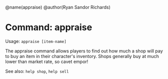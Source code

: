 @name(appraise)
@author(Ryan Sandor Richards)

# Command: appraise
Usage: `appraise [item-name]`

The appraise command allows players to find out how much a shop will pay to
buy an item in their character's inventory. Shops generally buy at much lower
than market rate, so cavet empor!

See also: `help shop`, `help sell`
